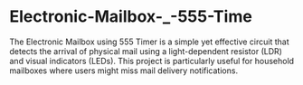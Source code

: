 # Electronic-Mailbox-_-555-Time
The Electronic Mailbox using 555 Timer is a simple yet effective circuit that detects the arrival of physical mail using a light-dependent resistor (LDR) and visual indicators (LEDs). This project is particularly useful for household mailboxes where users might miss mail delivery notifications.
